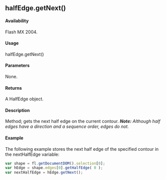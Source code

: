 ## halfEdge.getNext()

#### Availability

Flash MX 2004.

#### Usage

halfEdge.getNext()

#### Parameters

None.

#### Returns

A HalfEdge object.

#### Description

Method; gets the next half edge on the current contour.
***Note:** Although half edges have a direction and a sequence order, edges do not.*

#### Example

The following example stores the next half edge of the specified contour in the nextHalfEdge variable:

```javascript
var shape = fl.getDocumentDOM().selection[0];
var hEdge = shape.edges[0].getHalfEdge( 0 );
var nextHalfEdge = hEdge.getNext();
```